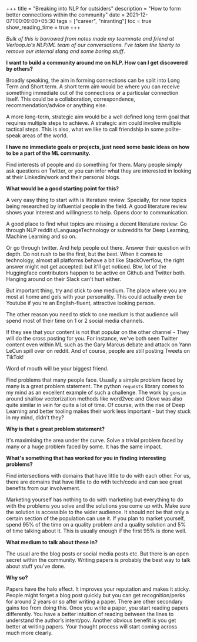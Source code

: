 +++
title = "Breaking into NLP for outsiders"
description = "How to form better connections within the community"
date = 2021-12-07T00:09:00+05:30
tags = ["career", "niranting"]
toc = true
show_reading_time = true
+++

_Bulk of this is borrowed from notes made my teammate and friend at Verloop.io's NLP/ML team of our conversations. I've taken the liberty to remove our internal slang and some boring stuff_.

**I want to build a community around me on NLP. How can I get discovered by others?**

Broadly speaking, the aim in forming connections can be split into Long Term and Short term.
A short term aim would be where you can receive something immediate out of the connections or a particular connection itself. This could be a collaboration, correspondence, recommendation/advice or anything else.

A more long-term, strategic aim would be a well defined long term goal that requires multiple steps to achieve. A strategic aim could involve multiple tactical steps. This is also, what we like to call friendship in some polite-speak areas of the world. 

**I have no immediate goals or projects, just need some basic ideas on how to be a part of the ML community.**

Find interests of people and do something for them. Many people simply ask questions on Twitter, or you can infer what they are interested in looking at their Linkedin/work and their personal blogs. 

**What would be a good starting point for this?**

A very easy thing to start with is literature review. Specially, for new topics being researched by influential people in the field. A good literature review shows your interest and willingness to help. Opens door to communication.

A good place to find what topics are missing a decent literature review: 
Go through NLP reddit r/LanguageTechnology or subreddits for Deep Learning, Machine Learning and so on. 

Or go through twitter. And help people out there. Answer their question with depth. Do not rush to be the first, but the best. When it comes to technology, almost all platforms behave a bit like StackOverflow, the right answer might not get accepted: but it'll get noticed. Btw, lot of the Huggingface contributors happen to be active on Github and Twitter both. Hanging around on their Slack can't hurt either. 

But important thing, try and stick to one medium. The place where you are most at home and gels with your personality. This could actually even be Youtube if you're an English-fluent, attractive looking person. 

The other reason you need to stick to one medium is that audience will spend most of their time on 1 or 2 social media channels. 

If they see that your content is not that popular on the other channel - They will do the cross posting for you. For instance, we've both seen Twitter content even within ML such as the Gary Marcus debate and attack on Yann LeCun spill over on reddit. And of course, people are still posting Tweets on TikTok!

Word of mouth will be your biggest friend.

Find problems that many people face. Usually a simple problem faced by many is a great problem statement. The python `requests` library comes to my mind as an excellent example of such a challenge. The work by `gensim` around shallow vectorization methods like word2vec and Glove was also quite similar in vein for quite a lot of time. Of course, with the rise of Deep Learning and better tooling makes their work less important - but they stuck in my mind, didn't they?

**Why is that a great problem statement?**

It's maximising the area under the curve. Solve a trivial problem faced by many or a huge problem faced by some. It has the same impact.

**What's something that has worked for you in finding interesting problems?**

Find intersections with domains that have little to do with each other. For us, there are domains that have little to do with tech/code and can see great benefits from our involvement.

Marketing yourself has nothing to do with marketing but everything to do with the problems you solve and the solutions you come up with.
Make sure the solution is accessible to the wider audience. It should not be that only a certain section of the population can use it.
If you plan to market yourself, spend 95% of the time on a quality problem and a quality solution and 5% of time talking about it. This is usually enough if the first 95% is done well.

**What medium to talk about these in?**

The usual are the blog posts or social media posts etc. But there is an open secret within the community. Writing papers is probably the best way to talk about stuff you’ve done.

**Why so?**

Papers have the halo effect. It improves your reputation and makes it sticky. People might forget a blog post quickly but you can get recognition/perks for around 2 years or so after writing a paper.
There are other secondary gains too from doing this. Once you write a paper, you start reading papers differently. You have a better intuition of reading between the lines to understand the author’s intent/pov. Another obvious benefit is you get better at writing papers. Your thought process will start coming across much more clearly.